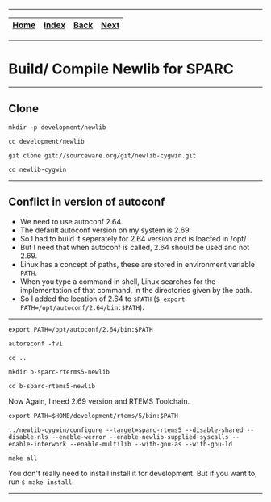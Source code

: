 
---

| [Home](/README.md) | [Index](./README.md) | [Back](./README.md) | [Next](./2_build_for_arm.md) |
| :---: | :---: | :---: | :---: |

---

# Build/ Compile Newlib for SPARC

---

## Clone

```shell
mkdir -p development/newlib

cd development/newlib

git clone git://sourceware.org/git/newlib-cygwin.git

cd newlib-cygwin
```

---

## Conflict in version of autoconf

* We need to use autoconf 2.64.
* The default autoconf version on my system is 2.69
* So I had to build it seperately for 2.64 version and is loacted in /opt/
* But I need that when autoconf is called, 2.64 should be used and not 2.69.
* Linux has a concept of paths, these are stored in environment variable `PATH`.
* When you type a command in shell, Linux searches for the implementation of that command, in the directories given by the path.
* So I added the location of 2.64 to `$PATH` (`$ export PATH=/opt/autoconf/2.64/bin:$PATH`).

---

```shell
export PATH=/opt/autoconf/2.64/bin:$PATH

autoreconf -fvi

cd ..

mkdir b-sparc-rterms5-newlib

cd b-sparc-rtems5-newlib
```

Now Again, I need 2.69 version and RTEMS Toolchain.

```shell
export PATH=$HOME/development/rtems/5/bin:$PATH

../newlib-cygwin/configure --target=sparc-rtems5 --disable-shared --disable-nls --enable-werror --enable-newlib-supplied-syscalls --enable-interwork --enable-multilib --with-gnu-as --with-gnu-ld
```

```shell
make all
```

You don't really need to install install it for development. But if you want to, run `$ make install`.

---